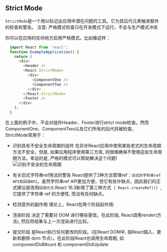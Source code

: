 ## Strict Mode
  `StrictMode`是一个用以标记出应用中潜在问题的工具。它为其后代元素触发额外的检查和警告。
  注意: 严格模式检查只在开发模式下运行，不会与生产模式冲突

你可以在应用的任何地方启用严格模式。比如像这样：
``` javascript
  import React from 'react';
  function ExampleApplication() {
    return (
      <div>
        <Header />
        <React.StrictMode>
          <div>
            <ComponentOne />
            <ComponentTwo />
          </div>
        </React.StrictMode>
        <Footer />
      </div>
    );
  }

```
在上面的例子中，不会对组件Header、Footer进行strict mode检查。然而ComponentOne、ComponentTwo以及它们所有的后代将被检查。<br>
StrictMode常用于：
- 识别具有不安全生命周期的组件
在异步React应用中使用某些老式的生命周期方法不安全。但是, 如果应用程序使用第三方库, 则很难确保不使用这些生命周期方法。幸运的是, 严格的模式可以帮助解决这个问题!
![识别不安全的生命周期](https://reactjs.org/static/strict-mode-unsafe-lifecycles-warning-e4fdbff774b356881123e69ad88eda88-2535d.png)
- 有关旧式字符串ref用法的警告
React提供了2种方法管理ref：`旧式的字符串ref API和回调API`。虽然字符串ref API更加方便，但它有些许缺点，因此我们的正式建议是改用`回调方式`.React 16.3新增了第三种方式（` React.createRef()`）, 它提供了字符串 ref 的方便性, 而没有任何缺点。

- 检测意外的副作用
理论上，React在两个阶段起作用:
- 渲染阶段
决定了需要对 DOM 进行哪些更改。在此阶段, React调用render(方法), 然后将结果与上一次渲染进行比较。
- 提交阶段
是React执行任何更改的阶段。(在React DOM中, 指React插入、更新和删除 dom 节点）。在此阶段React也调用生命周期, 如 componentDidMount 和 componentDidUpdate




